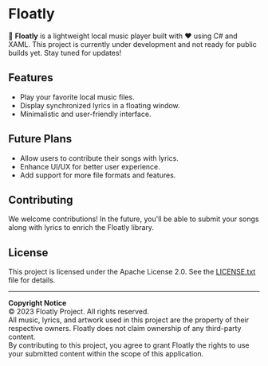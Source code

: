 # Floatly

🎵 **Floatly** is a lightweight local music player built with ❤️ using C# and XAML. This project is currently under development and not ready for public builds yet. Stay tuned for updates!

## Features
- Play your favorite local music files.
- Display synchronized lyrics in a floating window.
- Minimalistic and user-friendly interface.

## Future Plans
- Allow users to contribute their songs with lyrics.
- Enhance UI/UX for better user experience.
- Add support for more file formats and features.

## Contributing
We welcome contributions! In the future, you'll be able to submit your songs along with lyrics to enrich the Floatly library.

## License
This project is licensed under the Apache License 2.0. See the [LICENSE.txt](LICENSE.txt) file for details.

---

**Copyright Notice**  
© 2023 Floatly Project. All rights reserved.  
All music, lyrics, and artwork used in this project are the property of their respective owners. Floatly does not claim ownership of any third-party content.  
By contributing to this project, you agree to grant Floatly the rights to use your submitted content within the scope of this application.
